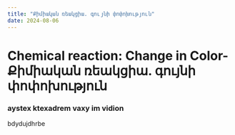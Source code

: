 ```yaml
---
title: "Քիմիական ռեակցիա. գույնի փոփոխություն"
date: 2024-08-06
---
```




# Chemical reaction: Change in Color-Քիմիական ռեակցիա. գույնի փոփոխություն

### aystex ktexadrem vaxy im vidion

bdydujdhrbe


